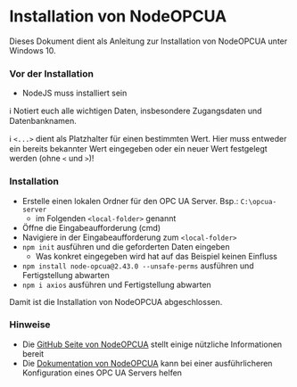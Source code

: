 # Installation von NodeOPCUA

Dieses Dokument dient als Anleitung zur Installation von NodeOPCUA unter Windows 10.

<!--:information_source: **Diese Anleitung wurde mit der offiziellen NodeOPCUA v2.43.0 getestet.**-->

### Vor der Installation
* NodeJS muss installiert sein

:information_source: Notiert euch alle wichtigen Daten, insbesondere Zugangsdaten und Datenbanknamen.

:information_source: `<...>` dient als Platzhalter für einen bestimmten Wert. Hier muss entweder ein bereits bekannter Wert eingegeben oder ein neuer Wert festgelegt werden (ohne `<` und `>`)!

### Installation
* Erstelle einen lokalen Ordner für den OPC UA Server. Bsp.: `C:\opcua-server`
  * im Folgenden `<local-folder>` genannt
* Öffne die Eingabeaufforderung (cmd)
* Navigiere in der Eingabeaufforderung zum `<local-folder>`
* `npm init` ausführen und die geforderten Daten eingeben
  * Was konkret eingegeben wird hat auf das Beispiel keinen Einfluss
* `npm install node-opcua@2.43.0 --unsafe-perms` ausführen und Fertigstellung abwarten
* `npm i axios` ausführen und Fertigstellung abwarten
  
Damit ist die Installation von NodeOPCUA abgeschlossen.

### Hinweise
* Die [GitHub Seite von NodeOPCUA](https://node-opcua.github.io/) stellt einige nützliche Informationen bereit
* Die [Dokumentation von NodeOPCUA](https://node-opcua.github.io/api_doc/2.32.0/index.html) kann bei einer ausführlicheren Konfiguration eines OPC UA Servers helfen
